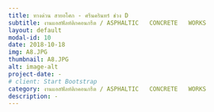```yaml
---
title: ทางด่วน สายอโศก - ศรีนครินทร์ ช่วง D
subtitle: งานแอสฟัลท์ติกคอนกรีต / ASPHALTIC   CONCRETE   WORKS
layout: default
modal-id: 10
date: 2018-10-18
img: A8.JPG
thumbnail: A8.JPG
alt: image-alt
project-date: -
# client: Start Bootstrap
category: งานแอสฟัลท์ติกคอนกรีต / ASPHALTIC   CONCRETE   WORKS
description: -
---
```

